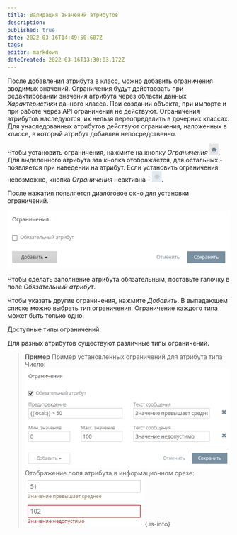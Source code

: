 ```yaml
---
title: Валидация значений атрибутов
description: 
published: true
date: 2022-03-16T14:49:50.607Z
tags: 
editor: markdown
dateCreated: 2022-03-16T13:30:03.172Z
---
```


После добавления атрибута в класс, можно добавить ограничения вводимых значений. Ограничения будут действовать при редактировании значения атрибута через области данных  *Характеристики* данного класса. При создании объекта, при импорте и при работе через API ограничения не действуют. Ограничения атрибутов наследуются, их нельзя переопределить в дочерних классах. Для унаследованных атрибутов действуют ограничения, наложенных в классе, в который атрибут добавлен непосредственно.

Чтобы установить ограничения, нажмите на кнопку *Ограничения* ![image2017-11-7_16_3_41.png](/неосинтез/валидация-значений-атрибутов/image2017-11-7_16_3_41.png). Для выделенного атрибута эта кнопка отображается, для остальных - появляется при наведении на атрибут. Если установить ограничения невозможно, кнопка *Ограничения* неактивна - ![image2017-11-7_16_6_16.png](/неосинтез/валидация-значений-атрибутов/image2017-11-7_16_6_16.png).

После нажатия появляется диалоговое окно для установки ограничений.

![image2017-11-7_16_9_54.png](/неосинтез/валидация-значений-атрибутов/image2017-11-7_16_9_54.png)

Чтобы сделать заполнение атрибута обязательным, поставьте галочку в поле *Обязательный атрибут*.

Чтобы указать другие ограничения, нажмите *Добавить*. В выпадающем списке можно выбрать тип ограничения. Ограничение каждого типа может быть только одно.

Доступные типы ограничений:

Для разных атрибутов существуют различные типы ограничений.

> **Пример** 
Пример установленных ограничений для атрибута типа Число:
![image2017-11-7_16_56_54.png](/неосинтез/валидация-значений-атрибутов/image2017-11-7_16_56_54.png)
Отображение поля атрибута в информационном срезе:
![image2017-11-7_16_58_18.png](/неосинтез/валидация-значений-атрибутов/image2017-11-7_16_58_18.png)
![image2017-11-7_16_58_49.png](/неосинтез/валидация-значений-атрибутов/image2017-11-7_16_58_49.png)
{.is-info}
